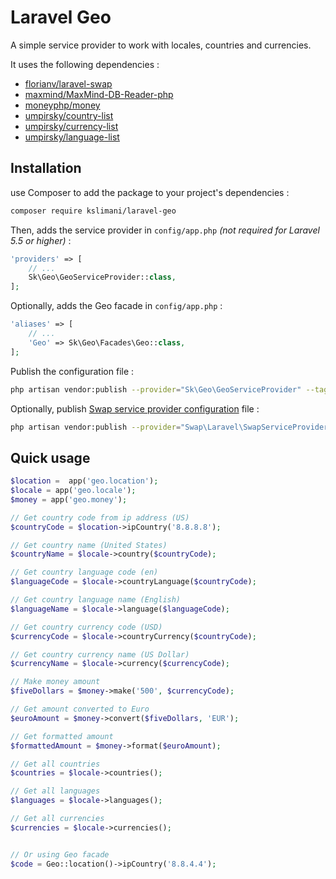 # Laravel Geo

A simple service provider to work with locales, countries and currencies.

It uses the following dependencies :

* [florianv/laravel-swap](https://github.com/florianv/laravel-swap)
* [maxmind/MaxMind-DB-Reader-php](https://github.com/maxmind/MaxMind-DB-Reader-php)
* [moneyphp/money](https://github.com/moneyphp/money)
* [umpirsky/country-list](https://github.com/umpirsky/country-list)
* [umpirsky/currency-list](https://github.com/umpirsky/currency-list)
* [umpirsky/language-list](https://github.com/umpirsky/language-list)

## Installation

use Composer to add the package to your project's dependencies :

```bash
composer require kslimani/laravel-geo
```

Then, adds the service provider in `config/app.php` _(not required for Laravel 5.5 or higher)_ :

```php
'providers' => [
    // ...
    Sk\Geo\GeoServiceProvider::class,
];
```

Optionally, adds the Geo facade in `config/app.php` :

```php
'aliases' => [
    // ...
    'Geo' => Sk\Geo\Facades\Geo::class,
];
```

Publish the configuration file :

```bash
php artisan vendor:publish --provider="Sk\Geo\GeoServiceProvider" --tag="config"
```

Optionally, publish [Swap service provider configuration](https://github.com/florianv/laravel-swap/blob/master/doc/readme.md#configuration) file :

```bash
php artisan vendor:publish --provider="Swap\Laravel\SwapServiceProvider"
```

## Quick usage

```php
$location =  app('geo.location');
$locale = app('geo.locale');
$money = app('geo.money');

// Get country code from ip address (US)
$countryCode = $location->ipCountry('8.8.8.8');

// Get country name (United States)
$countryName = $locale->country($countryCode);

// Get country language code (en)
$languageCode = $locale->countryLanguage($countryCode);

// Get country language name (English)
$languageName = $locale->language($languageCode);

// Get country currency code (USD)
$currencyCode = $locale->countryCurrency($countryCode);

// Get country currency name (US Dollar)
$currencyName = $locale->currency($currencyCode);

// Make money amount
$fiveDollars = $money->make('500', $currencyCode);

// Get amount converted to Euro
$euroAmount = $money->convert($fiveDollars, 'EUR');

// Get formatted amount
$formattedAmount = $money->format($euroAmount);

// Get all countries
$countries = $locale->countries();

// Get all languages
$languages = $locale->languages();

// Get all currencies
$currencies = $locale->currencies();


// Or using Geo facade
$code = Geo::location()->ipCountry('8.8.4.4');
```
